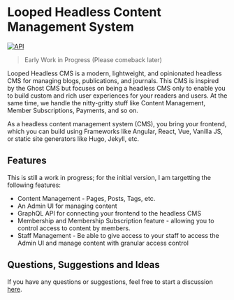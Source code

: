 # Looped Headless Content Management System

[![API](https://github.com/looped-dev/cms/actions/workflows/api.yml/badge.svg)](https://github.com/looped-dev/cms/actions/workflows/api.yml)

> Early Work in Progress (Please comeback later)

Looped Headless CMS is a modern, lightweight, and opinionated headless CMS for
managing blogs, publications, and journals. This CMS is inspired by the Ghost
CMS but focuses on being a headless CMS only to enable you to build custom and
rich user
experiences for your readers and users. At the same time, we handle the
nitty-gritty stuff like Content Management, Member Subscriptions, Payments, and
so on.

As a headless content management system (CMS), you bring your frontend, which
you can build using Frameworks like Angular, React, Vue, Vanilla JS, or static
site generators like Hugo, Jekyll, etc.

## Features

This is still a work in progress; for the initial version, I am targetting the
following features:

- Content Management - Pages, Posts, Tags, etc.
- An Admin UI for managing content
- GraphQL API for connecting your frontend to the headless CMS
- Membership and Membership Subscription feature - allowing you to control access to content by members.
- Staff Management - Be able to give access to your staff to access the Admin UI and manage content with granular access control

## Questions, Suggestions and Ideas

If you have any questions or suggestions, feel free to start a discussion
[here](https://github.com/looped-dev/cms/discussions).
